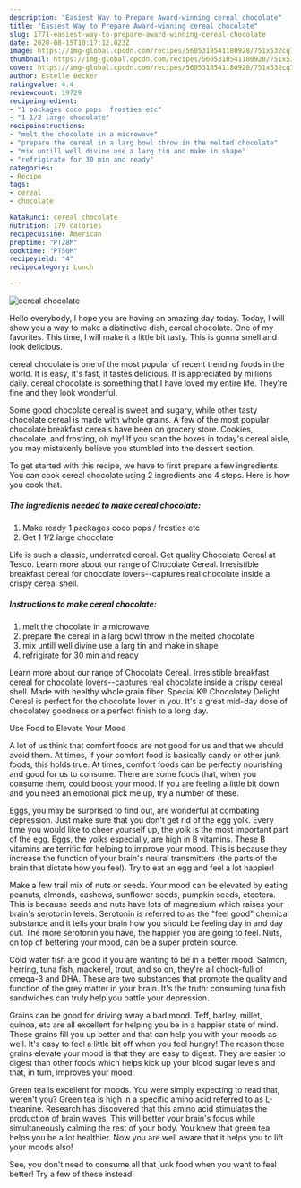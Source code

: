 ```yaml
---
description: "Easiest Way to Prepare Award-winning cereal chocolate"
title: "Easiest Way to Prepare Award-winning cereal chocolate"
slug: 1771-easiest-way-to-prepare-award-winning-cereal-chocolate
date: 2020-08-15T10:17:12.023Z
image: https://img-global.cpcdn.com/recipes/5605318541180928/751x532cq70/cereal-chocolate-recipe-main-photo.jpg
thumbnail: https://img-global.cpcdn.com/recipes/5605318541180928/751x532cq70/cereal-chocolate-recipe-main-photo.jpg
cover: https://img-global.cpcdn.com/recipes/5605318541180928/751x532cq70/cereal-chocolate-recipe-main-photo.jpg
author: Estelle Becker
ratingvalue: 4.4
reviewcount: 19729
recipeingredient:
- "1 packages coco pops  frosties etc"
- "1 1/2 large chocolate"
recipeinstructions:
- "melt the chocolate in a microwave"
- "prepare the cereal in a larg bowl throw in the melted chocolate"
- "mix untill well divine use a larg tin and make in shape"
- "refrigirate for 30 min and ready"
categories:
- Recipe
tags:
- cereal
- chocolate

katakunci: cereal chocolate 
nutrition: 179 calories
recipecuisine: American
preptime: "PT28M"
cooktime: "PT50M"
recipeyield: "4"
recipecategory: Lunch

---
```



![cereal chocolate](https://img-global.cpcdn.com/recipes/5605318541180928/751x532cq70/cereal-chocolate-recipe-main-photo.jpg)

Hello everybody, I hope you are having an amazing day today. Today, I will show you a way to make a distinctive dish, cereal chocolate. One of my favorites. This time, I will make it a little bit tasty. This is gonna smell and look delicious.

cereal chocolate is one of the most popular of recent trending foods in the world. It is easy, it's fast, it tastes delicious. It is appreciated by millions daily. cereal chocolate is something that I have loved my entire life. They're fine and they look wonderful.

Some good chocolate cereal is sweet and sugary, while other tasty chocolate cereal is made with whole grains. A few of the most popular chocolate breakfast cereals have been on grocery store. Cookies, chocolate, and frosting, oh my! If you scan the boxes in today&#39;s cereal aisle, you may mistakenly believe you stumbled into the dessert section.


To get started with this recipe, we have to first prepare a few ingredients. You can cook cereal chocolate using 2 ingredients and 4 steps. Here is how you cook that.

<!--inarticleads1-->

##### The ingredients needed to make cereal chocolate:

1. Make ready 1 packages coco pops / frosties etc
1. Get 1 1/2 large chocolate


Life is such a classic, underrated cereal. Get quality Chocolate Cereal at Tesco. Learn more about our range of Chocolate Cereal. Irresistible breakfast cereal for chocolate lovers--captures real chocolate inside a crispy cereal shell. 

<!--inarticleads2-->

##### Instructions to make cereal chocolate:

1. melt the chocolate in a microwave
1. prepare the cereal in a larg bowl throw in the melted chocolate
1. mix untill well divine use a larg tin and make in shape
1. refrigirate for 30 min and ready


Learn more about our range of Chocolate Cereal. Irresistible breakfast cereal for chocolate lovers--captures real chocolate inside a crispy cereal shell. Made with healthy whole grain fiber. Special K® Chocolatey Delight Cereal is perfect for the chocolate lover in you. It&#39;s a great mid-day dose of chocolatey goodness or a perfect finish to a long day. 

Use Food to Elevate Your Mood


A lot of us think that comfort foods are not good for us and that we should avoid them. At times, if your comfort food is basically candy or other junk foods, this holds true. At times, comfort foods can be perfectly nourishing and good for us to consume. There are some foods that, when you consume them, could boost your mood. If you are feeling a little bit down and you need an emotional pick me up, try a number of these.

Eggs, you may be surprised to find out, are wonderful at combating depression. Just make sure that you don't get rid of the egg yolk. Every time you would like to cheer yourself up, the yolk is the most important part of the egg. Eggs, the yolks especially, are high in B vitamins. These B vitamins are terrific for helping to improve your mood. This is because they increase the function of your brain's neural transmitters (the parts of the brain that dictate how you feel). Try to eat an egg and feel a lot happier!

Make a few trail mix of nuts or seeds. Your mood can be elevated by eating peanuts, almonds, cashews, sunflower seeds, pumpkin seeds, etcetera. This is because seeds and nuts have lots of magnesium which raises your brain's serotonin levels. Serotonin is referred to as the "feel good" chemical substance and it tells your brain how you should be feeling day in and day out. The more serotonin you have, the happier you are going to feel. Nuts, on top of bettering your mood, can be a super protein source.

Cold water fish are good if you are wanting to be in a better mood. Salmon, herring, tuna fish, mackerel, trout, and so on, they're all chock-full of omega-3 and DHA. These are two substances that promote the quality and function of the grey matter in your brain. It's the truth: consuming tuna fish sandwiches can truly help you battle your depression. 

Grains can be good for driving away a bad mood. Teff, barley, millet, quinoa, etc are all excellent for helping you be in a happier state of mind. These grains fill you up better and that can help you with your moods as well. It's easy to feel a little bit off when you feel hungry! The reason these grains elevate your mood is that they are easy to digest. They are easier to digest than other foods which helps kick up your blood sugar levels and that, in turn, improves your mood.

Green tea is excellent for moods. You were simply expecting to read that, weren't you? Green tea is high in a specific amino acid referred to as L-theanine. Research has discovered that this amino acid stimulates the production of brain waves. This will better your brain's focus while simultaneously calming the rest of your body. You knew that green tea helps you be a lot healthier. Now you are well aware that it helps you to lift your moods also!

See, you don't need to consume all that junk food when you want to feel better! Try a few of these instead!

